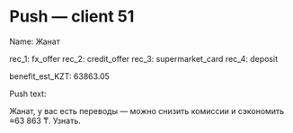 # Push — client 51

Name: Жанат

rec_1: fx_offer
rec_2: credit_offer
rec_3: supermarket_card
rec_4: deposit

benefit_est_KZT: 63863.05

Push text:

Жанат, у вас есть переводы — можно снизить комиссии и сэкономить ≈63 863 ₸. Узнать.
